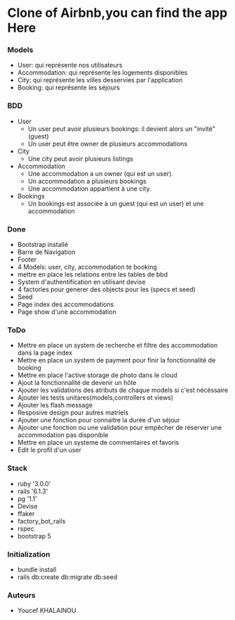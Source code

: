 # Clone of Airbnb,you can find the app Here

### Models

- User: qui représente nos utilisateurs
- Accommodation: qui représente les logements disponibles
- City: qui représente les villes desservies par l'application
- Booking: qui représente les séjours

### BDD

- User
  - Un user peut avoir plusieurs bookings: il devient alors un "invité" (guest)
  - Un user peut être owner de plusieurs accommodations
- City
  - Une city peut avoir plusieurs listings
- Accommodation
  - Une accommodation a un owner (qui est un user).
  - Un accommodation a plusieurs bookings
  - Une accommodation appartient à une city.
- Bookings
  - Un bookings est associée à un guest (qui est un user) et une accommodation

### Done

- Bootstrap installé
- Barre de Navigation
- Footer
- 4 Models: user, city, accommodation te booking
- mettre en place les relations entre les tables de bbd
- System d'authentification en utilisant devise
- 4 factories pour generer des objects pour les (specs et seed)
- Seed
- Page index des accommodations
- Page show d'une accommodation

### ToDo

- Mettre en place un system de recherche et filtre des accommodation dans la page index
- Mettre en place un system de payment pour finir la fonctionnalité de booking
- Mettre en place l'active storage de photo dans le cloud
- Ajout la fonctionnalité de devenir un hôte
- Ajouter les validations des atributs de chaque models si c'est nécéssaire
- Ajouter les tests unitares(models,controllers et views)
- Ajouter les flash message
- Resposive design pour autres matriels
- Ajouter une fonction pour connaitre la durée d'un séjour
- Ajouter une fonction ou une validation pour empêcher de réserver une accommodation pas disponible
- Mettre en place un systeme de commentaires et favoris
- Edit le profil d'un user

### Stack

- ruby '3.0.0'
- rails '6.1.3'
- pg '1.1'
- Devise
- ffaker
- factory_bot_rails
- rspec
- bootstrap 5

### Initialization

- bundle install
- rails db:create db:migrate db:seed

### Auteurs

- Youcef KHALAINOU
